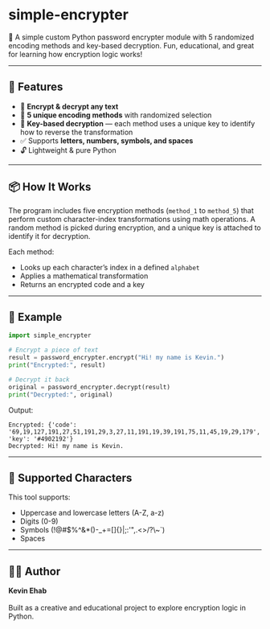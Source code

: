 # simple-encrypter
🔐 A simple custom Python password encrypter module with 5 randomized encoding methods and key-based decryption. Fun, educational, and great for learning how encryption logic works!

---

## 🚀 Features

- 🔁 **Encrypt & decrypt any text**
- 🎲 **5 unique encoding methods** with randomized selection
- 🔑 **Key-based decryption** — each method uses a unique key to identify how to reverse the transformation
- ✅ Supports **letters, numbers, symbols, and spaces**
- 🔓 Lightweight & pure Python

---

## 📦 How It Works

The program includes five encryption methods (`method_1` to `method_5`) that perform custom character-index transformations using math operations. A random method is picked during encryption, and a unique key is attached to identify it for decryption.

Each method:
- Looks up each character’s index in a defined `alphabet`
- Applies a mathematical transformation
- Returns an encrypted code and a key

---

## 🧠 Example

```python
import simple_encrypter

# Encrypt a piece of text
result = password_encrypter.encrypt("Hi! my name is Kevin.")
print("Encrypted:", result)

# Decrypt it back
original = password_encrypter.decrypt(result)
print("Decrypted:", original)
```
Output:
```text
Encrypted: {'code': '69,19,127,191,27,51,191,29,3,27,11,191,19,39,191,75,11,45,19,29,179', 'key': '#4902192'}
Decrypted: Hi! my name is Kevin.
```
---

## 🧩 Supported Characters
This tool supports:

- Uppercase and lowercase letters (A-Z, a-z)
- Digits (0-9)
- Symbols (!@#$%^&*()-_+=[]{}|;:'",.<>/?\\~`)
- Spaces

--- 
## 👨‍💻 Author
<strong>Kevin Ehab</strong><br><br>
Built as a creative and educational project to explore encryption logic in Python.
